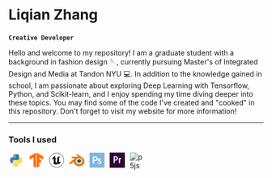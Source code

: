 # Liqian Zhang

**`Creative Developer`**

Hello and welcome to my repository! I am a graduate student with a background in fashion design 🪡, currently pursuing Master's of Integrated Design and Media at Tandon NYU 💻. In addition to the knowledge gained in school, I am passionate about exploring Deep Learning with Tensorflow, Python, and Scikit-learn, and I enjoy spending my time diving deeper into these topics. You may find some of the code I've created and "cooked" in this repository. Don't forget to visit my website for more information!

---

### Tools I used 

<img align="left" alt="Python" width="30px" style="padding-right:10px;" src="https://raw.githubusercontent.com/devicons/devicon/master/icons/python/python-original.svg"/>
<img align="left" alt="Tensorflow" width="30px" style="padding-right:10px;" src="https://raw.githubusercontent.com/devicons/devicon/master/icons/tensorflow/tensorflow-original.svg"/>
<img align="left" alt="UnrealEngine" width="30px" style="padding-right:10px;" src="https://raw.githubusercontent.com/devicons/devicon/master/icons/unrealengine/unrealengine-original.svg"/>
<img align="left" alt="Blender" width="30px" style="padding-right:10px;" src="https://raw.githubusercontent.com/devicons/devicon/master/icons/blender/blender-original.svg"/>
<img align="left" alt="Photoshop" width="30px" style="padding-right:10px;" src="https://raw.githubusercontent.com/devicons/devicon/master/icons/photoshop/photoshop-plain.svg"/>
<img align="left" alt="PremierePro" width="30px" style="padding-right:10px;" src="https://raw.githubusercontent.com/devicons/devicon/master/icons/premierepro/premierepro-plain.svg"/>
<img align="left" alt="p5js" width="30px" style="padding-right:10px;" src="https://blindedcyclops.neocities.org/p5js-icons/p5-sq-reverse-filled.png"/>



<!--
**zxxwxyyy/zxxwxyyy** is a ✨ _special_ ✨ repository because its `README.md` (this file) appears on your GitHub profile.

Here are some ideas to get you started:

- 🔭 I’m currently working on ...
- 🌱 I’m currently learning ...
- 👯 I’m looking to collaborate on ...
- 🤔 I’m looking for help with ...
- 💬 Ask me about ...
- 📫 How to reach me: ...
- 😄 Pronouns: ...
- ⚡ Fun fact: ...
-->

